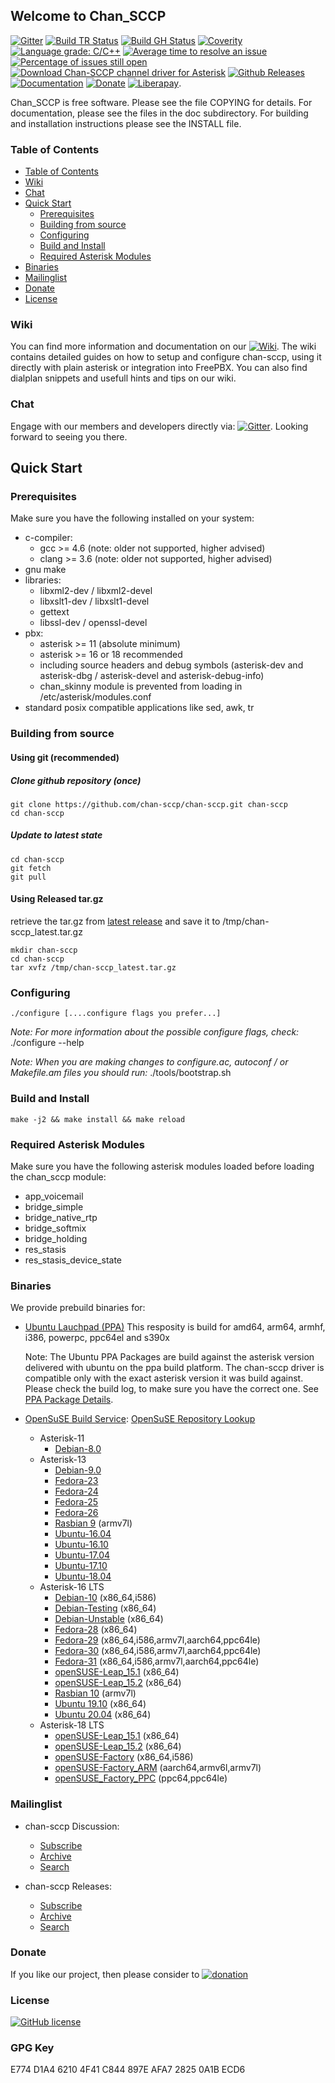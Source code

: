## Welcome to Chan_SCCP

[![Gitter](https://badges.gitter.im/chan-sccp/chan-sccp.svg)](https://gitter.im/chan-sccp/chan-sccp?utm_source=badge&utm_medium=badge&utm_campaign=pr-badge)
[![Build TR Status](http://img.shields.io/travis/chan-sccp/chan-sccp.svg?style=flat&branch=develop)](https://travis-ci.com/chan-sccp/chan-sccp)
[![Build GH Status](https://github.com/chan-sccp/chan-sccp/workflows/CI/badge.svg)](https://github.com/chan-sccp/chan-sccp/actions?query=workflow%3ACI)
[![Coverity](https://img.shields.io/coverity/scan/8656.svg)](https://scan.coverity.com/projects/chan-sccp)
[![Language grade: C/C++](https://img.shields.io/lgtm/grade/cpp/g/chan-sccp/chan-sccp.svg?logo=lgtm&logoWidth=18)](https://lgtm.com/projects/g/chan-sccp/chan-sccp/context:cpp)
[![Average time to resolve an issue](http://isitmaintained.com/badge/resolution/chan-sccp/chan-sccp.svg)](https://github.com/chan-sccp/chan-sccp/issues "Average time to resolve an issue")
[![Percentage of issues still open](http://isitmaintained.com/badge/open/chan-sccp/chan-sccp.svg)](https://github.com/chan-sccp/chan-sccp/issues?utf8=✓&q=is%3Aopen+is%3Aissue+-label%3Aenhancement+ "Percentage of issues still open")
[![Download Chan-SCCP channel driver for Asterisk](https://img.shields.io/sourceforge/dt/chan-sccp-b.svg)](https://github.com/chan-sccp/chan-sccp/releases/latest)
[![Github Releases](https://img.shields.io/github/release/chan-sccp/chan-sccp.svg)](https://github.com/chan-sccp/chan-sccp/releases)
[![Documentation](https://img.shields.io/badge/docs-wiki-blue.svg)](https://github.com/chan-sccp/chan-sccp/wiki)
[![Donate](https://img.shields.io/badge/paypal-donate-yellow.svg)](https://www.paypal.com/cgi-bin/webscr?item_name=Donation+to+Chan-SCCP+channel+driver+for+Asterisk&locale.x=en_US&cmd=_donations&business=chan.sccp.b.pp%40gmail.com)
[![Liberapay](https://img.shields.io/liberapay/receives/chan-sccp.svg?logo=liberapay)](https://liberapay.com/chan-sccp/donate).

<!--
[![Github Issues](https://img.shields.io/github/issues/chan-sccp/chan-sccp/bug.svg)](https://github.com/chan-sccp/chan-sccp/issues)
-->

Chan_SCCP is free software. Please see the file COPYING for details.
For documentation, please see the files in the doc subdirectory.
For building and installation instructions please see the INSTALL file.

### Table of Contents

* [Table of Contents](#table-of-contents)
* [Wiki](#Wiki)
* [Chat](#Chat)
* [Quick Start](#Quick-Start)
  * [Prerequisites](#Prerequisites)
  * [Building from source](#Building-from-source)
  * [Configuring](#Configuring)
  * [Build and Install](#Build-and-Install)
  * [Required Asterisk Modules](#Required-Asterisk-Modules)
* [Binaries](#Binaries)
* [Mailinglist](#Mailinglist)
* [Donate](#Donate)
* [License](#License)

### Wiki
You can find more information and documentation on our [![Wiki](https://img.shields.io/badge/Wiki-new-blue.svg)](https://github.com/chan-sccp/chan-sccp/wiki/).
The wiki contains detailed guides on how to setup and configure chan-sccp, using it directly with plain asterisk or integration into FreePBX.
You can also find dialplan snippets and usefull hints and tips on our wiki.

### Chat
Engage with our members and developers directly via:
[![Gitter](https://badges.gitter.im/chan-sccp/chan-sccp.svg)](https://gitter.im/chan-sccp/chan-sccp?utm_source=badge&utm_medium=badge&utm_campaign=pr-badge).
Looking forward to seeing you there.

## Quick Start
### Prerequisites
Make sure you have the following installed on your system:
- c-compiler:
  - gcc >= 4.6  (note: older not supported, higher advised)
  - clang >= 3.6  (note: older not supported, higher advised)
- gnu make
- libraries:
  - libxml2-dev / libxml2-devel
  - libxslt1-dev / libxslt1-devel
  - gettext
  - libssl-dev / openssl-devel
- pbx:
  - asterisk >= 11 (absolute minimum)
  - asterisk >= 16 or 18 recommended
  - including source headers and debug symbols (asterisk-dev and asterisk-dbg / asterisk-devel and asterisk-debug-info)
  - chan_skinny module is prevented from loading in /etc/asterisk/modules.conf
- standard posix compatible applications like sed, awk, tr

### Building from source
#### Using git (recommended)
##### Clone github repository (once)
    git clone https://github.com/chan-sccp/chan-sccp.git chan-sccp
    cd chan-sccp

##### Update to latest state
    cd chan-sccp
    git fetch
    git pull

#### Using Released tar.gz
retrieve the tar.gz from [latest release](https://github.com/chan-sccp/chan-sccp/releases/latest) and save it to /tmp/chan-sccp_latest.tar.gz

    mkdir chan-sccp
    cd chan-sccp
    tar xvfz /tmp/chan-sccp_latest.tar.gz

### Configuring
    ./configure [....configure flags you prefer...]

_Note: For more information about the possible configure flags, check:_
    ./configure --help 

_Note: When you are making changes to configure.ac, autoconf / or Makefile.am files you should run:_
    ./tools/bootstrap.sh

### Build and Install
    make -j2 && make install && make reload

### Required Asterisk Modules

Make sure you have the following asterisk modules loaded before loading the chan_sccp
module:
 - app_voicemail
 - bridge_simple
 - bridge_native_rtp
 - bridge_softmix
 - bridge_holding
 - res_stasis
 - res_stasis_device_state

### Binaries
We provide prebuild binaries for:
- [Ubuntu Lauchpad (PPA)](https://launchpad.net/~chan-sccp-b/+archive/ubuntu/ppa)
  This resposity is build for amd64, arm64, armhf, i386, powerpc, ppc64el and s390x

  Note: The Ubuntu PPA Packages are build against the asterisk version delivered with ubuntu on the ppa build platform. The chan-sccp driver
  is compatible only with the exact asterisk version it was build against. Please check the build log, to make sure you have the correct one.
  See [PPA Package Details](https://launchpad.net/~chan-sccp-b/+archive/ubuntu/ppa/+packages).
- [OpenSuSE Build Service](https://build.opensuse.org/project/show/home:chan-sccp-b):
  [OpenSuSE Repository Lookup](https://software.opensuse.org/search?utf8=%E2%9C%93&baseproject=ALL&q=sccp)
  - Asterisk-11
    - [Debian-8.0](https://download.opensuse.org/repositories/home:/chan-sccp-b:/asterisk-11/Debian_8.0/)
  - Asterisk-13
    - [Debian-9.0](https://download.opensuse.org/repositories/home:/chan-sccp-b:/asterisk-13/Debian_9.0/)
    - [Fedora-23](https://download.opensuse.org/repositories/home:/chan-sccp-b:/asterisk-13/Fedora_23/)
    - [Fedora-24](https://download.opensuse.org/repositories/home:/chan-sccp-b:/asterisk-13/Fedora_24/)
    - [Fedora-25](https://download.opensuse.org/repositories/home:/chan-sccp-b:/asterisk-13/Fedora_25/)
    - [Fedora-26](https://download.opensuse.org/repositories/home:/chan-sccp-b:/asterisk-13/Fedora_26/)
    - [Rasbian 9](https://download.opensuse.org/repositories/home:/chan-sccp-b:/asterisk-16/Raspbian_9.0) (armv7l)
    - [Ubuntu-16.04](https://download.opensuse.org/repositories/home:/chan-sccp-b:/asterisk-13/xUbuntu_16.04/)
    - [Ubuntu-16.10](https://download.opensuse.org/repositories/home:/chan-sccp-b:/asterisk-13/xUbuntu_16.10/)
    - [Ubuntu-17.04](https://download.opensuse.org/repositories/home:/chan-sccp-b:/asterisk-13/xUbuntu_17.04/)
    - [Ubuntu-17.10](https://download.opensuse.org/repositories/home:/chan-sccp-b:/asterisk-13/xUbuntu_17.10/)
    - [Ubuntu-18.04](https://download.opensuse.org/repositories/home:/chan-sccp-b:/asterisk-13/xUbuntu_18.04/)
  - Asterisk-16 LTS
    - [Debian-10](https://download.opensuse.org/repositories/home:/chan-sccp-b:/asterisk-16/Debian_10/) (x86_64,i586)
    - [Debian-Testing](https://download.opensuse.org/repositories/home:/chan-sccp-b:/asterisk-16/Debian_Testing/) (x86_64)
    - [Debian-Unstable](https://download.opensuse.org/repositories/home:/chan-sccp-b:/asterisk-16/Debian_Unstable/) (x86_64)
    - [Fedora-28](https://download.opensuse.org/repositories/home:/chan-sccp-b:/asterisk-16/Fedora_28/) (x86_64)
    - [Fedora-29](https://download.opensuse.org/repositories/home:/chan-sccp-b:/asterisk-16/Fedora_29/) (x86_64,i586,armv7l,aarch64,ppc64le)
    - [Fedora-30](https://download.opensuse.org/repositories/home:/chan-sccp-b:/asterisk-16/Fedora_30/) (x86_64,i586,armv7l,aarch64,ppc64le)
    - [Fedora-31](https://download.opensuse.org/repositories/home:/chan-sccp-b:/asterisk-16/Fedora_31/) (x86_64,i586,armv7l,aarch64,ppc64le)
    - [openSUSE-Leap_15.1](https://download.opensuse.org/repositories/home:/chan-sccp-b:/asterisk-16/openSUSE_Leap_15.1/) (x86_64)
    - [openSUSE-Leap_15.2](https://download.opensuse.org/repositories/home:/chan-sccp-b:/asterisk-16/openSUSE_Leap_15.2/) (x86_64)
    - [Rasbian 10](https://download.opensuse.org/repositories/home:/chan-sccp-b:/asterisk-16/Raspbian_10) (armv7l)
    - [Ubuntu 19.10](https://download.opensuse.org/repositories/home:/chan-sccp-b:/asterisk-16/xUbuntu_19.10) (x86_64)
    - [Ubuntu 20.04](https://download.opensuse.org/repositories/home:/chan-sccp-b:/asterisk-16/xUbuntu_20.04) (x86_64)
  - Asterisk-18 LTS
    - [openSUSE-Leap_15.1](https://download.opensuse.org/repositories/home:/chan-sccp-b:/asterisk-18/openSUSE_Leap_15.1/) (x86_64)
    - [openSUSE-Leap_15.2](https://download.opensuse.org/repositories/home:/chan-sccp-b:/asterisk-18/openSUSE_Leap_15.2/) (x86_64)
    - [openSUSE-Factory](https://download.opensuse.org/repositories/home:/chan-sccp-b:/asterisk-18/openSUSE_Factory/) (x86_64,i586)
    - [openSUSE-Factory_ARM](https://download.opensuse.org/repositories/home:/chan-sccp-b:/asterisk-18/openSUSE_Factory_ARM/) (aarch64,armv6l,armv7l)
    - [openSUSE_Factory_PPC](https://download.opensuse.org/repositories/home:/chan-sccp-b:/asterisk-18/openSUSE_Factory_PPC/) (ppc64,ppc64le)

### Mailinglist

- chan-sccp Discussion: 
  - [Subscribe](https://lists.sourceforge.net/lists/listinfo/chan-sccp-b-discussion)
  - [Archive](https://sourceforge.net/p/chan-sccp-b/mailman/chan-sccp-b-discussion)
  - [Search](https://sourceforge.net/p/chan-sccp-b/mailman/search/?mail_list=chan-sccp-b-discussion) 

- chan-sccp Releases: 
  - [Subscribe](https://lists.sourceforge.net/lists/listinfo/chan-sccp-b-releases)
  - [Archive](https://sourceforge.net/p/chan-sccp-b/mailman/chan-sccp-b-releases)
  - [Search](https://sourceforge.net/p/chan-sccp-b/mailman/search/?mail_list=chan-sccp-b-releases) 
  
### Donate
If you like our project, then please consider to 
[![donation](https://www.paypalobjects.com/webstatic/en_US/btn/btn_donate_pp_142x27.png)](https://www.paypal.com/cgi-bin/webscr?item_name=Donation+to+Chan-SCCP+channel+driver+for+Asterisk&locale.x=en_US&cmd=_donations&business=chan.sccp.b.pp%40gmail.com)

### License
[![GitHub license](https://img.shields.io/badge/license-GPL-blue.svg)](https://raw.githubusercontent.com/chan-sccp/chan-sccp/master/LICENSE)

### GPG Key
E774 D1A4 6210 4F41 C844  897E AFA7 2825 0A1B ECD6
